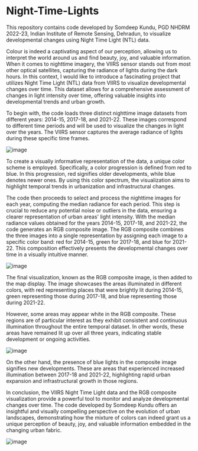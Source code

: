 # Night-Time-Lights
This repository contains code developed by Somdeep Kundu, PGD NHDRM 2022-23, Indian Institute of Remote Sensing, Dehradun, to visualize developmental changes using Night Time Light (NTL) data.



Colour is indeed a captivating aspect of our perception, allowing us to interpret the world around us and find beauty, joy, and valuable information. When it comes to nighttime imagery, the VIIRS sensor stands out from most other optical satellites, capturing the radiance of lights during the dark hours. In this context, I would like to introduce a fascinating project that utilizes Night Time Light (NTL) data from VIIRS to visualize developmental changes over time. This dataset allows for a comprehensive assessment of changes in light intensity over time, offering valuable insights into developmental trends and urban growth.

To begin with, the code loads three distinct nighttime image datasets from different years: 2014-15, 2017-18, and 2021-22. These images correspond to different time periods and will be used to visualize the changes in light over the years. The VIIRS sensor captures the average radiance of lights during these specific time frames.

![image](https://github.com/zomm0095/Night-Time-Lights/assets/62704009/1b99351e-47e6-4856-863d-624229eb750c)

To create a visually informative representation of the data, a unique color scheme is employed. Specifically, a color progression is defined from red to blue. In this progression, red signifies older developments, while blue denotes newer ones. By using this color spectrum, the visualization aims to highlight temporal trends in urbanization and infrastructural changes.

The code then proceeds to select and process the nighttime images for each year, computing the median radiance for each period. This step is crucial to reduce any potential noise or outliers in the data, ensuring a clearer representation of urban areas' light intensity. With the median radiance values obtained for the years 2014-15, 2017-18, and 2021-22, the code generates an RGB composite image. The RGB composite combines the three images into a single representation by assigning each image to a specific color band: red for 2014-15, green for 2017-18, and blue for 2021-22. This composition effectively presents the developmental changes over time in a visually intuitive manner.

![image](https://github.com/zomm0095/Night-Time-Lights/assets/62704009/c538b7ea-1f2e-48dc-adaf-310b31309fbc)

The final visualization, known as the RGB composite image, is then added to the map display. The image showcases the areas illuminated in different colors, with red representing places that were brightly lit during 2014-15, green representing those during 2017-18, and blue representing those during 2021-22.

However, some areas may appear white in the RGB composite. These regions are of particular interest as they exhibit consistent and continuous illumination throughout the entire temporal dataset. In other words, these areas have remained lit up over all three years, indicating stable development or ongoing activities.

![image](https://github.com/zomm0095/Night-Time-Lights/assets/62704009/a2f7fad5-40d6-4990-b686-c4594aa8f56f)

On the other hand, the presence of blue lights in the composite image signifies new developments. These are areas that experienced increased illumination between 2017-18 and 2021-22, highlighting rapid urban expansion and infrastructural growth in those regions.

In conclusion, the VIIRS Night Time Light data and the RGB composite visualization provide a powerful tool to monitor and analyze developmental changes over time. The code developed by Somdeep Kundu offers an insightful and visually compelling perspective on the evolution of urban landscapes, demonstrating how the mixture of colors can indeed grant us a unique perception of beauty, joy, and valuable information embedded in the changing urban fabric.

![image](https://github.com/zomm0095/Night-Time-Lights/assets/62704009/91fa52a5-ced1-44fc-b9b2-436bc2f3ed9d)

